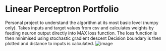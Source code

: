 # Linear Perceptron Portfolio
Personal project to understand the algorithm at its most basic level (numpy only). Takes inputs and target values from csv and calculates weights by feeding neuron output directly into MAX loss function. The loss function is then minimised using stochastic gradient descent Decision boundary is then plotted and distance to inputs is calculated.
![image](https://user-images.githubusercontent.com/95383833/157941298-29287b61-6384-47fd-b6ac-80f0b6b08210.png)

